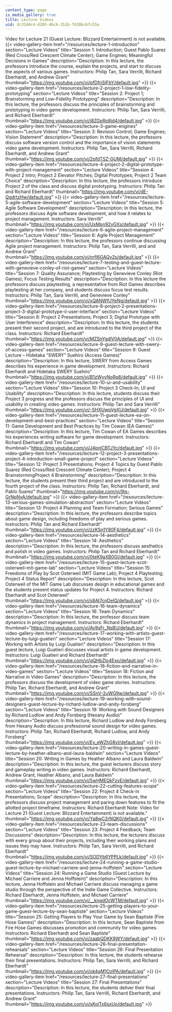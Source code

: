 ```yaml
---
content_type: page
is_media_gallery: true
title: Lecture Videos
uid: dc33d4c4-d205-4bc6-351b-fd20bc6fc55a
---
```


Video for Lecture 21 (Guest Lecture: Blizzard Entertainment) is not available.{{< video-gallery-item href="/resources/lecture-1-introduction" section="Lecture Videos" title="Session 1: Introduction; Guest Pablo Suarez (Red Cross/Red Crescent Climate Center); Game Engines; Meaningful Decisions in Games" description="Description: In this lecture, the professors introduce the course, explain the projects, and start to discuss the aspects of various games. Instructors: Philip Tan, Sara Verrilli, Richard Eberhardt, and Andrew Grant" thumbnail="https://img.youtube.com/vi/pfDfriSjFbY/default.jpg" >}} {{< video-gallery-item href="/resources/lecture-2-project-1-low-fidelity-prototyping" section="Lecture Videos" title="Session 2: Project 1; Brainstorming and Low-Fidelity Prototyping" description="Description: In this lecture, the professors discuss the principles of brainstorming and prototyping in video game development. Instructors: Philip Tan, Sara Verrilli, and Richard Eberhardt" thumbnail="https://img.youtube.com/vi/j8ZGpRo8jd4/default.jpg" >}} {{< video-gallery-item href="/resources/lecture-3-game-engines" section="Lecture Videos" title="Session 3: Revision Control; Game Engines; Vision Statement" description="Description: In this lecture, the professors discuss software version control and the importance of vision statements video game development. Instructors: Philip Tan, Sara Verrilli, Richard Eberhardt, and Andrew Grant" thumbnail="https://img.youtube.com/vi/2pfdTSZ-GUM/default.jpg" >}} {{< video-gallery-item href="/resources/lecture-4-project-2-digital-prototype-with-project-management" section="Lecture Videos" title="Session 4: Project 2 Intro; Project 2 Elevator Pitches; Digital Prototypes; Project 2 Team Choice" description="Description: In this lecture, the professors introduce Project 2 of the class and discuss digital prototyping. Instructors: Philip Tan and Richard Eberhardt" thumbnail="https://img.youtube.com/vi/dE-QgdrtzHw/default.jpg" >}} {{< video-gallery-item href="/resources/lecture-5-agile-software-development" section="Lecture Videos" title="Session 5: Agile Software Development" description="Description: In this lecture, the professors discuss Agile software development, and how it relates to project management. Instructors: Sara Verrilli" thumbnail="https://img.youtube.com/vi/UxMpn92vGXs/default.jpg" >}} {{< video-gallery-item href="/resources/lecture-6-agile-project-management" section="Lecture Videos" title="Session 6: Agile Project Management" description="Description: In this lecture, the professors continue discussing Agile project management. Instructors: Philip Tan, Sara Verrilli, and and Andrew Grant" thumbnail="https://img.youtube.com/vi/nrfl6GAQy2s/default.jpg" >}} {{< video-gallery-item href="/resources/lecture-7-testing-and-guest-lecture-with-genevieve-conley-of-riot-games" section="Lecture Videos" title="Session 7: Quality Assurance; Playtesting by Genevieve Conley (Riot Games); Focus Testing Results" description="Description: In this lecture the professors discuss playtesting, a representative from Riot Games describes playtesting at her company, and students discuss focus test results. Instructors: Philip Tan, Sara Verrilli, and Genevieve Conley" thumbnail="https://img.youtube.com/vi/xQANWfUYeNg/default.jpg" >}} {{< video-gallery-item href="/resources/lecture-8-project-2-presentations-project-3-digital-prototype-ii-user-interface" section="Lecture Videos" title="Session 8: Project 2 Presentations; Project 3; Digital Prototype with User Interference" description="Description: In this lecture, the students present their second project, and are introduced to the third project of the class. Instructors: Richard Eberhardt" thumbnail="https://img.youtube.com/vi/MZSnYgdlV0A/default.jpg" >}} {{< video-gallery-item href="/resources/lecture-9-guest-lecture-with-swery-of-access-games" section="Lecture Videos" title="Session 9: Guest Lecture – Hidetaka “SWERY” Suehiro (Access Games)" description="Description: In this lecture, SWERY from Access Games describes his experience in game development. Instructors: Richard Eberhardt and Hidetaka SWERY Suehiro" thumbnail="https://img.youtube.com/vi/B1zWyyNoRq8/default.jpg" >}} {{< video-gallery-item href="/resources/lecture-10-ui-and-usability" section="Lecture Videos" title="Session 10: Project 3 Check-In; UI and Usability" description="Description: In this lecture, students discuss their Project 3 progress and the professors discuss the principles of UI and usability in creating video games. Instructors: Philip Tan and Sara Verrilli" thumbnail="https://img.youtube.com/vi/-SHXUwpVgXU/default.jpg" >}} {{< video-gallery-item href="/resources/lecture-11-guest-lecture-ea-on-development-and-best-practices" section="Lecture Videos" title="Session 11: Game Development and Best Practices by Tim Cowan (EA Games)" description="Description: In this lecture, Tim Cowan of EA Games describes his experiences writing software for game development. Instructors: Richard Eberhardt and Tim Cowan" thumbnail="https://img.youtube.com/vi/J4pnlCBTJYc/default.jpg" >}} {{< video-gallery-item href="/resources/lecture-12-project-3-presentations-project-4-introduction-small-game-project" section="Lecture Videos" title="Session 12: Project 3 Presentations; Project 4 Topics by Guest Pablo Suarez (Red Cross/Red Crescent Climate Center); Project 4 BrainstormingProject 4 Brainstorming" description="Description: In this lecture, the students present their third project and are introduced to the fourth project of the class. Instructors: Philip Tan, Richard Eberhardt, and Pablo Suarez" thumbnail="https://img.youtube.com/vi/9is-GrNpNvA/default.jpg" >}} {{< video-gallery-item href="/resources/lecture-13-serious-games-simulation-abstraction" section="Lecture Videos" title="Session 13: Project 4 Planning and Team Formation; Serious Games" description="Description: In this lecture, the professors describe topics about game design, including freedoms of play and serious games. Instructors: Philip Tan and Richard Eberhardt" thumbnail="https://img.youtube.com/vi/zzKSn1Y80F4/default.jpg" >}} {{< video-gallery-item href="/resources/lecture-14-aesthetics" section="Lecture Videos" title="Session 14: Aesthetics" description="Description: In this lecture, the professors discuss aesthetics and polish in video games. Instructors: Philip Tan and Richard Eberhardt" thumbnail="https://img.youtube.com/vi/0teK9aXB0GI/default.jpg" >}} {{< video-gallery-item href="/resources/lecture-15-guest-lecture-scot-osterweil-mit-game-lab" section="Lecture Videos" title="Session 15: Freedoms of Play by Scot Osterweil (MIT Game Lab); Project 4 Playtesting; Project 4 Status Report" description="Description: In this lecture, Scot Osterweil of the MIT Game Lab discusses design in educational games and the students present status updates for Project 4. Instructors: Richard Eberhardt and Scot Osterweil" thumbnail="https://img.youtube.com/vi/s8At7cnDelQ/default.jpg" >}} {{< video-gallery-item href="/resources/lecture-16-team-dynamics" section="Lecture Videos" title="Session 16: Team Dynamics" description="Description: In this lecture, the professor discuss team dynamics in project management. Instructors: Richard Eberhardt" thumbnail="https://img.youtube.com/vi/Av9sFr_NsBU/default.jpg" >}} {{< video-gallery-item href="/resources/lecture-17-working-with-artists-guest-lecture-by-luigi-guatieri" section="Lecture Videos" title="Session 17: Working with Artists by Luigi Guatieri" description="Description: In this guest lecture, Luigi Guatieri discusses visual artists in game development. Instructors: Luigi Guatieri and Richard Eberhardt" thumbnail="https://img.youtube.com/vi/gQHbZlo4Exo/default.jpg" >}} {{< video-gallery-item href="/resources/lecture-18-fiction-and-narrative-in-video-games" section="Lecture Videos" title="Session 18: Fiction and Narrative in Video Games" description="Description: In this lecture, the professors discuss the development of video game stories. Instructors: Philip Tan, Richard Eberhardt, and Andrew Grant" thumbnail="https://img.youtube.com/vi/SSnV-2uWG9w/default.jpg" >}} {{< video-gallery-item href="/resources/lecture-19-working-with-sound-designers-guest-lecture-by-richard-ludlow-and-andy-forsberg" section="Lecture Videos" title="Session 19: Working with Sound Designers by Richard Ludlow and Andy Forsberg (Hexany Audio)" description="Description: In this lecture, Richard Ludlow and Andy Forsberg from Hexany Audio discuss professional sound design for video games. Instructors: Philip Tan, Richard Eberhardt, Richard Ludlow, and Andy Forsberg" thumbnail="https://img.youtube.com/vi/Ey_eWZhG8vI/default.jpg" >}} {{< video-gallery-item href="/resources/lecture-20-writing-in-games-guest-lecture-by-heather-albano-and-laura-baldwin" section="Lecture Videos" title="Session 20: Writing in Games by Heather Albano and Laura Baldwin" description="Description: In this lecture, the guest lecturers discuss story and gameplay writing in video games. Instructors: Richard Eberhardt, Andrew Grant, Heather Albano, and Laura Baldwin" thumbnail="https://img.youtube.com/vi/5wHMEQkFzvE/default.jpg" >}} {{< video-gallery-item href="/resources/lecture-22-cutting-features-scope" section="Lecture Videos" title="Session 22: Project 4 Check-in Presentations; Scope" description="Description: In this lecture, the professors discuss project management and paring down features to fit the allotted project timeframe. Instructors: Richard Eberhardt Note: Video for Lecture 21 (Guest Lecture: Blizzard Entertainment) is not available." thumbnail="https://img.youtube.com/vi/Ya8wC2rNQK0/default.jpg" >}} {{< video-gallery-item href="/resources/lecture-23-team-discussions" section="Lecture Videos" title="Session 23: Project 4 Feedback; Team Discussions" description="Description: In this lecture, the lecturers discuss with every group about their projects, including their working plans and issues they may have. Instructors: Philip Tan, Sara Verrilli, and Richard Eberhardt" thumbnail="https://img.youtube.com/vi/SODYb6YPPLk/default.jpg" >}} {{< video-gallery-item href="/resources/lecture-24-running-a-game-studio-guest-lecture-by-michael-carriere-and-jenna-hoffstein" section="Lecture Videos" title="Session 24: Running a Game Studio (Guest Lecture by Michael Carriere and Jenna Hoffstein)" description="Description: In this lecture, Jenna Hoffstein and Michael Carriere discuss managing a game studio through the perspective of the Indie Game Collective. Instructors: Richard Eberhardt, Jenna Hoffstein, and Michael Carriere" thumbnail="https://img.youtube.com/vi/__knqdOcWTM/default.jpg" >}} {{< video-gallery-item href="/resources/lecture-25-getting-players-to-your-game-guest-lecture-by-sean-baptiste" section="Lecture Videos" title="Session 25: Getting Players to Play Your Game by Sean Baptiste (Fire Hose Games)" description="Description: In this lecture, Sean Baptiste from Fire Hose Games discusses promotion and community for video games. Instructors: Richard Eberhardt and Sean Baptiste" thumbnail="https://img.youtube.com/vi/zaabQDKK8WY/default.jpg" >}} {{< video-gallery-item href="/resources/lecture-26-final-presentation-rehearsals" section="Lecture Videos" title="Session 26: Final Presentation Rehearsal" description="Description: In this lecture, the students rehearse their final presentations. Instructors: Philip Tan, Sara Verrilli, and Richard Eberhardt" thumbnail="https://img.youtube.com/vi/ok4qM1OzlPA/default.jpg" >}} {{< video-gallery-item href="/resources/lecture-27-final-presentations" section="Lecture Videos" title="Session 27: Final Presentations" description="Description: In this lecture, the students deliver their final presentations. Instructors: Philip Tan, Sara Verrilli, Richard Eberhardt, and Andrew Grant" thumbnail="https://img.youtube.com/vi/sKolTx6sxUo/default.jpg" >}}